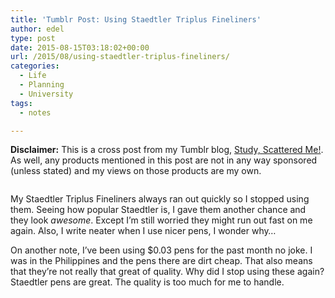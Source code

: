 ```yaml
---
title: 'Tumblr Post: Using Staedtler Triplus Fineliners'
author: edel
type: post
date: 2015-08-15T03:18:02+00:00
url: /2015/08/using-staedtler-triplus-fineliners/
categories:
  - Life
  - Planning
  - University
tags:
  - notes

---
```

**Disclaimer:** This is a cross post from my Tumblr blog, [Study, Scattered Me!][1]. As well, any products mentioned in this post are not in any way sponsored (unless stated) and my views on those products are my own.

<center>
  <img src="http://ift.tt/1gIHn02" alt="" />
</center>

My Staedtler Triplus Fineliners always ran out quickly so I stopped using them. Seeing how popular Staedtler is, I gave them another chance and they look _awesome_. Except I’m still worried they might run out fast on me again. Also, I write neater when I use nicer pens, I wonder why…

On another note, I&#8217;ve been using $0.03 pens for the past month no joke. I was in the Philippines and the pens there are dirt cheap. That also means that they&#8217;re not really that great of quality. Why did I stop using these again? Staedtler pens are great. The quality is too much for me to handle.

<ol class="footnote">
</ol>

 [1]: http://study.scattered.me